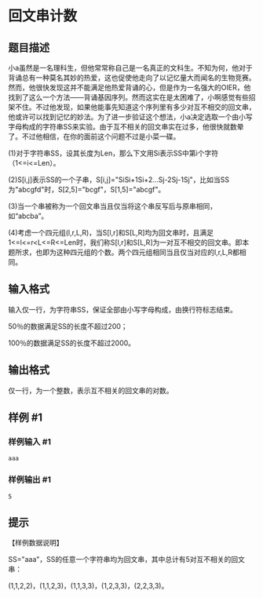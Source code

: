 # 回文串计数

## 题目描述

小a虽然是一名理科生，但他常常称自己是一名真正的文科生。不知为何，他对于背诵总有一种莫名其妙的热爱，这也促使他走向了以记忆量大而闻名的生物竞赛。然而，他很快发现这并不能满足他热爱背诵的心，但是作为一名强大的OIER，他找到了这么一个方法——背诵基因序列。然而这实在是太困难了，小啊感觉有些招架不住。不过他发现，如果他能事先知道这个序列里有多少对互不相交的回文串，他或许可以找到记忆的妙法。为了进一步验证这个想法，小a决定选取一个由小写字母构成的字符串SS来实验。由于互不相关的回文串实在过多，他很快就数晕了。不过他相信，在你的面前这个问题不过是小菜一碟。

(1)对于字符串SS，设其长度为Len，那么下文用Si表示SS中第i个字符（1<=i<=Len）。

(2)S[i,j]表示SS的一个子串，S[i,j]="SiSi+1Si+2...Sj-2Sj-1Sj"，比如当SS为"abcgfd"时，S[2,5]="bcgf"，S[1,5]="abcgf"。

(3)当一个串被称为一个回文串当且仅当将这个串反写后与原串相同，如“abcba”。

(4)考虑一个四元组(l,r,L,R)，当S[l,r]和S[L,R]均为回文串时，且满足1<=l<=r<L<=R<=Len时，我们称S[l,r]和S[L,R]为一对互不相交的回文串。即本题所求，也即为这种四元组的个数。两个四元组相同当且仅当对应的l,r,L,R都相同。


## 输入格式

输入仅一行，为字符串SS，保证全部由小写字母构成，由换行符标志结束。

50％的数据满足SS的长度不超过200；

100％的数据满足SS的长度不超过2000。


## 输出格式

仅一行，为一个整数，表示互不相关的回文串的对数。


## 样例 #1

### 样例输入 #1
```
aaa
```

### 样例输出 #1

```
5
```

## 提示

【样例数据说明】

SS="aaa"，SS的任意一个字符串均为回文串，其中总计有5对互不相关的回文串：

(1,1,2,2)，(1,1,2,3)，(1,1,3,3)，(1,2,3,3)，(2,2,3,3)。


